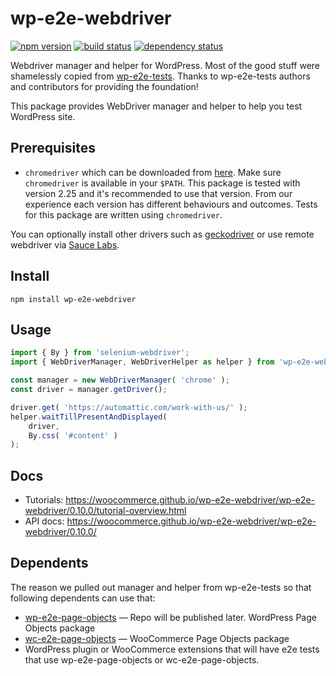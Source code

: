wp-e2e-webdriver
================

[![npm version](https://img.shields.io/npm/v/wp-e2e-webdriver.svg?style=flat)](https://www.npmjs.com/package/wp-e2e-webdriver)
[![build status](https://api.travis-ci.org/woocommerce/wp-e2e-webdriver.svg)](http://travis-ci.org/woocommerce/wp-e2e-webdriver)
[![dependency status](https://david-dm.org/woocommerce/wp-e2e-webdriver.svg)](https://david-dm.org/woocommerce/wp-e2e-webdriver)

Webdriver manager and helper for WordPress. Most of the good stuff were shamelessly
copied from [wp-e2e-tests](https://github.com/Automattic/wp-e2e-tests). Thanks to
wp-e2e-tests authors and contributors for providing the foundation!

This package provides WebDriver manager and helper to help you test WordPress
site.

## Prerequisites

* `chromedriver`
  which can be downloaded from [here](https://chromedriver.storage.googleapis.com/index.html?path=2.25/).
  Make sure `chromedriver` is available in your `$PATH`. This package is tested
  with version 2.25 and it's recommended to use that version. From our experience
  each version has different behaviours and outcomes. Tests for this package
  are written using `chromedriver`.

You can optionally install other drivers such as [geckodriver](https://github.com/mozilla/geckodriver)
or use remote webdriver via [Sauce Labs](https://saucelabs.com/).

## Install

```
npm install wp-e2e-webdriver
```

## Usage

~~~js
import { By } from 'selenium-webdriver';
import { WebDriverManager, WebDriverHelper as helper } from 'wp-e2e-webdriver'

const manager = new WebDriverManager( 'chrome' );
const driver = manager.getDriver();

driver.get( 'https://automattic.com/work-with-us/' );
helper.waitTillPresentAndDisplayed(
	driver,
	By.css( '#content' )
);
~~~

## Docs

* Tutorials: https://woocommerce.github.io/wp-e2e-webdriver/wp-e2e-webdriver/0.10.0/tutorial-overview.html
* API docs: https://woocommerce.github.io/wp-e2e-webdriver/wp-e2e-webdriver/0.10.0/

## Dependents

The reason we pulled out manager and helper from wp-e2e-tests so that following
dependents can use that:

* [wp-e2e-page-objects](https://github.com/woocommerce/wp-e2e-page-objects) &mdash; Repo will be published later. WordPress Page Objects
  package
* [wc-e2e-page-objects](https://github.com/woocommerce/wc-e2e-page-objects) &mdash; WooCommerce Page Objects package
* WordPress plugin or WooCommerce extensions that will have e2e tests that use wp-e2e-page-objects or wc-e2e-page-objects.
